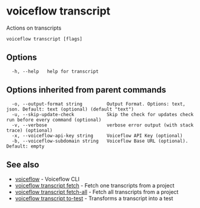 # voiceflow transcript

Actions on transcripts

```
voiceflow transcript [flags]
```

## Options

```
  -h, --help   help for transcript
```

## Options inherited from parent commands

```
  -o, --output-format string         Output Format. Options: text, json. Default: text (optional) (default "text")
  -u, --skip-update-check            Skip the check for updates check run before every command (optional)
  -v, --verbose                      verbose error output (with stack trace) (optional)
  -x, --voiceflow-api-key string     Voiceflow API Key (optional)
  -b, --voiceflow-subdomain string   Voiceflow Base URL (optional). Default: empty
```

## See also

* [voiceflow](/cmd/voiceflow/)	 - Voiceflow CLI
* [voiceflow transcript fetch](/cmd/voiceflow_transcript_fetch/)	 - Fetch one transcripts from a project
* [voiceflow transcript fetch-all](/cmd/voiceflow_transcript_fetch-all/)	 - Fetch all transcripts from a project
* [voiceflow transcript to-test](/cmd/voiceflow_transcript_to-test/)	 - Transforms a transcript into a test

